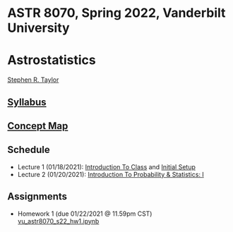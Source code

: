 # ASTR 8070, Spring 2022, Vanderbilt University
# Astrostatistics

[Stephen R. Taylor](https://my.vanderbilt.edu/stephentaylor/) 

## [Syllabus](ASTR8070_Syllabus_Spring2022.pdf)
## [Concept Map](ASTR8070__ConceptMap.pdf)

## Schedule

* Lecture 1 (01/18/2021): [Introduction To Class](lectures/Lecture_1a.ipynb) and [Initial Setup](lectures/Lecture_1b.ipynb)
* Lecture 2 (01/20/2021): [Introduction To Probability & Statistics: I](lectures/Lecture_2.ipynb)

<!---
* Lecture 3 (01/25/2021): [Introduction To Probability & Statistics: II](lectures/Lecture_3.ipynb)
* Lecture 4 (01/27/2021): [Introduction To Probability & Statistics: III](lectures/Lecture_4.ipynb)

* Lecture 5 (02/09/2021): [Classical/Frequentist Statistical Inference: I](lectures/Lecture_5.ipynb)
* Lecture 6 (02/11/2021): [Classical/Frequentist Statistical Inference: II](lectures/Lecture_6.ipynb)
* Lecture 7 (02/16/2021): [Classical/Frequentist Statistical Inference: III](lectures/Lecture_7.ipynb)
* Lecture 8 (02/18/2021): [Bayesian Statistical Inference: I](lectures/Lecture_8.ipynb)
* Reading Day (02/23/2021)
* Lecture 9 (02/25/2021): [Bayesian Statistical Inference: II](lectures/Lecture_9.ipynb)
* Lecture 10 (03/02/2021): [Bayesian Statistical Inference: III](lectures/Lecture_10.ipynb)
* Lecture 11 (03/04/2021): [Bayesian Statistical Inference: IV](lectures/Lecture_11.ipynb)
* Lecture 12 (03/09/2021): [Bayesian Statistical Inference: V](lectures/Lecture_12.ipynb)
* Lecture 13 (03/11/2021): [Data Mining & Machine Learning: Intro to Scikit-Learn](lectures/Lecture_13.ipynb)
* Lecture 14 (03/16/2021): [Density Estimation & Clustering](lectures/Lecture_14.ipynb)
* No Class (03/18/2021)
* Lecture 15 (03/23/2021): [Dimensional Reduction: I](lectures/Lecture_15.ipynb)
* Lecture 16 (03/25/2021): [Dimensional Reduction: II](lectures/Lecture_16.ipynb)
* Lecture 17 (03/30/2021): [Regression: I](lectures/Lecture_17.ipynb)
* Lecture 18 (04/01/2021): [Regression: II](lectures/Lecture_18.ipynb)
* Lecture 19 (04/06/2021): [Classification: I](lectures/Lecture_19.ipynb)
* Reading Day (04/08/2021)
* Lecture 20 (04/13/2021): [Classification: II](lectures/Lecture_20.ipynb)
* Lecture 21 (04/15/2021): [Deep Learning: I](lectures/Lecture_21.ipynb)
* Lecture 22 (04/20/2021): [Deep Learning: II](lectures/Lecture_22.ipynb)
* Lecture 23 (04/22/2021): [Time Series Analysis: I](lectures/Lecture_23.ipynb)
* Lecture 24 (04/27/2021): [Time Series Analysis: II](lectures/Lecture_24.ipynb)
-->

## Assignments

* Homework 1 (due 01/22/2021 @ 11.59pm CST) [vu_astr8070_s22_hw1.ipynb](coursework/homeworks/vu_astr8070_s22_hw1.ipynb)

<!---
* Homework 2 (due 02/12/2021 @ 11.59pm CST) [vu_astr8070_s21_hw2.ipynb](coursework/homeworks/vu_astr8070_s21_hw2.ipynb)
* Homework 3 (due 02/19/2021 @ 11.59pm CST) [vu_astr8070_s21_hw3.ipynb](coursework/homeworks/vu_astr8070_s21_hw3.ipynb)
* Homework 4 (due 03/05/2021 @ 11.59pm CST) [vu_astr8070_s21_hw4.ipynb](coursework/homeworks/vu_astr8070_s21_hw4.ipynb)
* Homework 5 (due 03/27/2021 @ 11.59pm CDT) [vu_astr8070_s21_hw5.ipynb](coursework/homeworks/vu_astr8070_s21_hw5.ipynb)
* Homework 6 (due 04/03/2021 @ 11.59pm CDT) [vu_astr8070_s21_hw6.ipynb](coursework/homeworks/vu_astr8070_s21_hw6.ipynb)
* Homework 7 (due 04/10/2021 @ 11.59pm CDT) [vu_astr8070_s21_hw7.ipynb](coursework/homeworks/vu_astr8070_s21_hw7.ipynb)
* Homework 8 (due 04/17/2021 @ 11.59pm CDT) [vu_astr8070_s21_hw8.ipynb](coursework/homeworks/vu_astr8070_s21_hw8.ipynb)
* Homework 9 (due 04/24/2021 @ 11.59pm CDT) [vu_astr8070_s21_hw9.ipynb](coursework/homeworks/vu_astr8070_s21_hw9.ipynb)
-->
